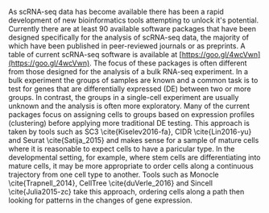 As scRNA-seq data has become available there has been a rapid development of new bioinformatics tools attempting to unlock it's potential. Currently there are at least 90 available software packages that have been designed specifically for the analysis of scRNA-seq data, the majority of which have been published in peer-reviewed journals or as preprints. A table of current scRNA-seq software is available at [https://goo.gl/4wcVwn](https://goo.gl/4wcVwn). The focus of these packages is often different from those designed for the analysis of a bulk RNA-seq experiment. In a bulk experiment the groups of samples are known and a common task is to test for genes that are differentially expressed (DE) between two or more groups. In contrast, the groups in a single-cell experiment are usually unknown and the analysis is often more exploratory. Many of the current packages focus on assigning cells to groups based on expression profiles (clustering) before applying more traditional DE testing. This approach is taken by tools such as SC3 \cite{Kiselev2016-fa}, CIDR \cite{Lin2016-yu} and Seurat \cite{Satija_2015} and makes sense for a sample of mature cells where it is reasonable to expect cells to have a paricular type. In the developmental setting, for example, where stem cells are differentiating into mature cells, it may be more appropriate to order cells along a continuous trajectory from one cell type to another. Tools such as Monocle \cite{Trapnell_2014}, CellTree \cite{duVerle_2016} and Sincell \cite{Julia2015-zc} take this approach, ordering cells along a path then looking for patterns in the changes of gene expression.